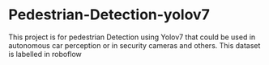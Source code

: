 # Pedestrian-Detection-yolov7
This project is for pedestrian Detection using Yolov7 that could be used in autonomous car perception or in security cameras and others. This dataset is  labelled in roboflow 
